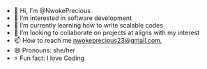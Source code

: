 - 👋 Hi, I’m @NwokePrecious
- 👀 I’m interested in software development 
- 🌱 I’m currently learning how to write scalable codes
- 💞️ I’m looking to collaborate on projects at aligns with my interest
- 📫 How to reach me nwokeprecious23@gmail.com, 
- 😄 Pronouns: she/her
- ⚡ Fun fact: I love Coding 

<!---
NwokePrecious/NwokePrecious is a ✨ special ✨ repository because its `README.md` (this file) appears on your GitHub profile.
You can click the Preview link to take a look at your changes.
--->
